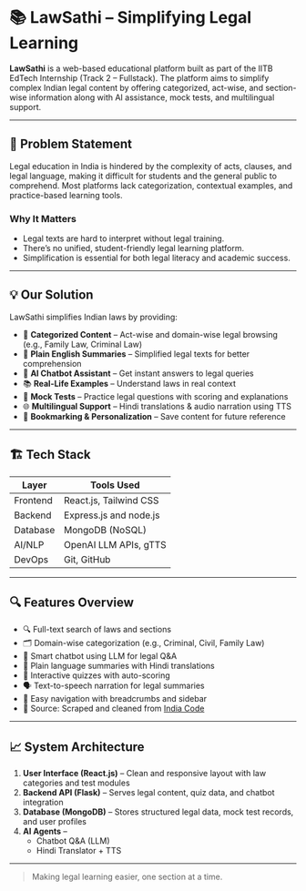 # 📚 LawSathi – Simplifying Legal Learning

**LawSathi** is a web-based educational platform built as part of the IITB EdTech Internship (Track 2 – Fullstack). The platform aims to simplify complex Indian legal content by offering categorized, act-wise, and section-wise information along with AI assistance, mock tests, and multilingual support.

---

## 🚨 Problem Statement

Legal education in India is hindered by the complexity of acts, clauses, and legal language, making it difficult for students and the general public to comprehend. Most platforms lack categorization, contextual examples, and practice-based learning tools.

### Why It Matters

- Legal texts are hard to interpret without legal training.  
- There’s no unified, student-friendly legal learning platform.  
- Simplification is essential for both legal literacy and academic success.

---

## 💡 Our Solution

LawSathi simplifies Indian laws by providing:

- 📂 **Categorized Content** – Act-wise and domain-wise legal browsing (e.g., Family Law, Criminal Law)
- 📝 **Plain English Summaries** – Simplified legal texts for better comprehension
- 💬 **AI Chatbot Assistant** – Get instant answers to legal queries
- 📚 **Real-Life Examples** – Understand laws in real context
- 🧪 **Mock Tests** – Practice legal questions with scoring and explanations
- 🌐 **Multilingual Support** – Hindi translations & audio narration using TTS
- 🔖 **Bookmarking & Personalization** – Save content for future reference

---

## 🏗️ Tech Stack

| Layer      | Tools Used                     |
|------------|--------------------------------|
| Frontend   | React.js, Tailwind CSS         |
| Backend    | Express.js and node.js         |
| Database   | MongoDB (NoSQL)                |
| AI/NLP     | OpenAI LLM APIs, gTTS          |
| DevOps     | Git, GitHub                    |

---

## 🔍 Features Overview

- 🔍 Full-text search of laws and sections  
- 🗂️ Domain-wise categorization (e.g., Criminal, Civil, Family Law)  
- 🤖 Smart chatbot using LLM for legal Q&A  
- 📖 Plain language summaries with Hindi translations  
- 🧪 Interactive quizzes with auto-scoring  
- 🗣️ Text-to-speech narration for legal summaries  
- 🧭 Easy navigation with breadcrumbs and sidebar  
- 📑 Source: Scraped and cleaned from [India Code](https://www.indiacode.nic.in/)

---

## 📈 System Architecture

1. **User Interface (React.js)** – Clean and responsive layout with law categories and test modules  
2. **Backend API (Flask)** – Serves legal content, quiz data, and chatbot integration  
3. **Database (MongoDB)** – Stores structured legal data, mock test records, and user profiles  
4. **AI Agents** –   
   - Chatbot Q&A (LLM)  
   - Hindi Translator + TTS  

---



> Making legal learning easier, one section at a time.
